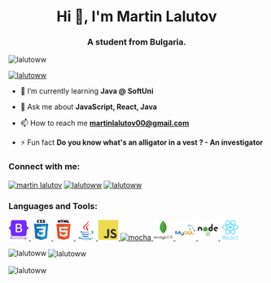 <h1 align="center">Hi 👋, I'm Martin Lalutov</h1>
<h3 align="center">A student from Bulgaria.</h3>

<p align="left"> <img src="https://komarev.com/ghpvc/?username=lalutoww&label=Profile%20views&color=0e75b6&style=flat" alt="lalutoww" /> </p>

<p align="left"> <a href="https://github.com/ryo-ma/github-profile-trophy"><img src="https://github-profile-trophy.vercel.app/?username=lalutoww" alt="lalutoww" /></a> </p>

- 🌱 I’m currently learning **Java @ SoftUni**

- 💬 Ask me about **JavaScript, React, Java**

- 📫 How to reach me **martinlalutov00@gmail.com**

- ⚡ Fun fact **Do you know what's an alligator in a vest ? - An investigator**

<h3 align="left">Connect with me:</h3>
<p align="left">
<a href="https://linkedin.com/in/martin-lalutov-0567732a1" target="blank"><img align="center" src="https://raw.githubusercontent.com/rahuldkjain/github-profile-readme-generator/master/src/images/icons/Social/linked-in-alt.svg" alt="martin lalutov" height="30" width="40" /></a>
<a href="https://stackoverflow.com/users/lalutoww" target="blank"><img align="center" src="https://raw.githubusercontent.com/rahuldkjain/github-profile-readme-generator/master/src/images/icons/Social/stack-overflow.svg" alt="lalutoww" height="30" width="40" /></a>
<a href="https://instagram.com/lalutoww" target="blank"><img align="center" src="https://raw.githubusercontent.com/rahuldkjain/github-profile-readme-generator/master/src/images/icons/Social/instagram.svg" alt="lalutoww" height="30" width="40" /></a>
</p>

<h3 align="left">Languages and Tools:</h3>
<p align="left"> <a href="https://getbootstrap.com" target="_blank" rel="noreferrer"> <img src="https://raw.githubusercontent.com/devicons/devicon/master/icons/bootstrap/bootstrap-plain-wordmark.svg" alt="bootstrap" width="40" height="40"/> </a> <a href="https://www.w3schools.com/css/" target="_blank" rel="noreferrer"> <img src="https://raw.githubusercontent.com/devicons/devicon/master/icons/css3/css3-original-wordmark.svg" alt="css3" width="40" height="40"/> </a> <a href="https://www.w3.org/html/" target="_blank" rel="noreferrer"> <img src="https://raw.githubusercontent.com/devicons/devicon/master/icons/html5/html5-original-wordmark.svg" alt="html5" width="40" height="40"/> </a> <a href="https://www.java.com" target="_blank" rel="noreferrer"> <img src="https://raw.githubusercontent.com/devicons/devicon/master/icons/java/java-original.svg" alt="java" width="40" height="40"/> </a> <a href="https://developer.mozilla.org/en-US/docs/Web/JavaScript" target="_blank" rel="noreferrer"> <img src="https://raw.githubusercontent.com/devicons/devicon/master/icons/javascript/javascript-original.svg" alt="javascript" width="40" height="40"/> </a> <a href="https://mochajs.org" target="_blank" rel="noreferrer"> <img src="https://www.vectorlogo.zone/logos/mochajs/mochajs-icon.svg" alt="mocha" width="40" height="40"/> </a> <a href="https://www.mongodb.com/" target="_blank" rel="noreferrer"> <img src="https://raw.githubusercontent.com/devicons/devicon/master/icons/mongodb/mongodb-original-wordmark.svg" alt="mongodb" width="40" height="40"/> </a> <a href="https://www.mysql.com/" target="_blank" rel="noreferrer"> <img src="https://raw.githubusercontent.com/devicons/devicon/master/icons/mysql/mysql-original-wordmark.svg" alt="mysql" width="40" height="40"/> </a> <a href="https://nodejs.org" target="_blank" rel="noreferrer"> <img src="https://raw.githubusercontent.com/devicons/devicon/master/icons/nodejs/nodejs-original-wordmark.svg" alt="nodejs" width="40" height="40"/> </a> <a href="https://reactjs.org/" target="_blank" rel="noreferrer"> <img src="https://raw.githubusercontent.com/devicons/devicon/master/icons/react/react-original-wordmark.svg" alt="react" width="40" height="40"/> </a> </p>

<p><img align="left" src="https://github-readme-stats.vercel.app/api/top-langs?username=lalutoww&show_icons=true&locale=en&layout=compact" alt="lalutoww" /></p>

<p>&nbsp;<img align="center" src="https://github-readme-stats.vercel.app/api?username=lalutoww&show_icons=true&locale=en" alt="lalutoww" /></p>

<p><img align="center" src="https://github-readme-streak-stats.herokuapp.com/?user=lalutoww&" alt="lalutoww" /></p>

